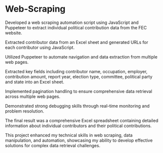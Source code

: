 # Web-Scraping
Developed a web scraping automation script using JavaScript and Puppeteer to extract individual political contribution data from the FEC website.


Extracted contributor data from an Excel sheet and generated URLs for each contributor using JavaScript.


Utilized Puppeteer to automate navigation and data extraction from multiple web pages.


Extracted key fields including contributor name, occupation, employer, contribution amount, report year, election type, committee, political party and state into an Excel sheet.


Implemented pagination handling to ensure comprehensive data retrieval across multiple web pages.


Demonstrated strong debugging skills through real-time monitoring and problem resolution.


The final result was a comprehensive Excel spreadsheet containing detailed information about individual contributors and their political contributions. 


This project enhanced my technical skills in web scraping, data manipulation, and automation, showcasing my ability to develop effective solutions for complex data retrieval challenges.
